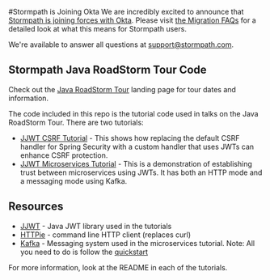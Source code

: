 #Stormpath is Joining Okta
We are incredibly excited to announce that [Stormpath is joining forces with Okta](https://stormpath.com/blog/stormpaths-new-path?utm_source=github&utm_medium=readme&utm-campaign=okta-announcement). Please visit [the Migration FAQs](https://stormpath.com/oktaplusstormpath?utm_source=github&utm_medium=readme&utm-campaign=okta-announcement) for a detailed look at what this means for Stormpath users.

We're available to answer all questions at [support@stormpath.com](mailto:support@stormpath.com).

## Stormpath Java RoadStorm Tour Code

Check out the [Java RoadStorm Tour](http://roadstorm.stormpath.com) landing page for tour dates and information.

The code included in this repo is the tutorial code used in talks on the Java RoadStorm Tour. There are two tutorials:

* [JJWT CSRF Tutorial](roadstorm-jwt-csrf-tutorial) - This shows how replacing the default CSRF handler for Spring Security with a custom handler that uses JWTs can enhance CSRF protection.
* [JJWT Microservices Tutorial](roadstorm-jwt-microservices-tutorial) - This is a demonstration of establishing trust between microservices using JWTs. It has both an HTTP mode and a messaging mode using Kafka.

## Resources

* [JJWT](https://github.com/jwtk/jjwt) - Java JWT library used in the tutorials
* [HTTPie](https://github.com/jkbrzt/httpie) - command line HTTP client (replaces curl)
* [Kafka](http://kafka.apache.org/) - Messaging system used in the microservices tutorial. Note: All you need to do is follow the [quickstart](http://kafka.apache.org/documentation.html#quickstart)

For more information, look at the README in each of the tutorials.
